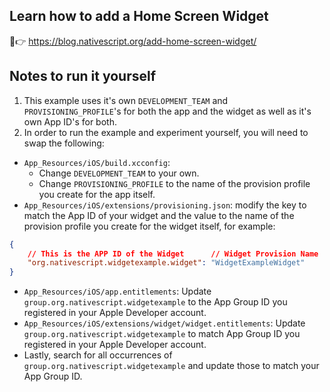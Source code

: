 ## Learn how to add a Home Screen Widget

📲👉 https://blog.nativescript.org/add-home-screen-widget/

## Notes to run it yourself

1. This example uses it's own `DEVELOPMENT_TEAM` and `PROVISIONING_PROFILE`'s for both the app and the widget as well as it's own App ID's for both.
2. In order to run the example and experiment yourself, you will need to swap the following:

- `App_Resources/iOS/build.xcconfig`: 
  - Change `DEVELOPMENT_TEAM` to your own.
  - Change `PROVISIONING_PROFILE` to the name of the provision profile you create for the app itself.
- `App_Resources/iOS/extensions/provisioning.json`: modify the key to match the App ID of your widget and the value to the name of the provision profile you create for the widget itself, for example:

```json
{
    // This is the APP ID of the Widget      // Widget Provision Name
    "org.nativescript.widgetexample.widget": "WidgetExampleWidget"
}
```

- `App_Resources/iOS/app.entitlements`: Update `group.org.nativescript.widgetexample` to the App Group ID you registered in your Apple Developer account.
- `App_Resources/iOS/extensions/widget/widget.entitlements`: Update `group.org.nativescript.widgetexample` to match App Group ID you registered in your Apple Developer account.
- Lastly, search for all occurrences of `group.org.nativescript.widgetexample` and update those to match your App Group ID.